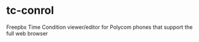 # tc-conrol
Freepbx Time Condition viewer/editor for Polycom phones that support the full web browser
